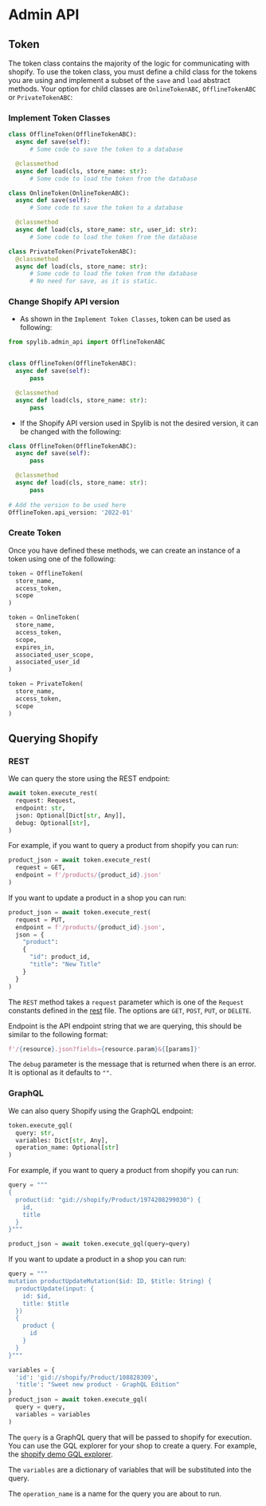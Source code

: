 # Admin API


## Token

The token class contains the majority of the logic for communicating with shopify.
To use the token class, you must define a child class for the tokens you are using
and implement a subset of the `save` and `load` abstract methods. Your option for
child classes are `OnlineTokenABC`, `OfflineTokenABC` or `PrivateTokenABC`:

### Implement Token Classes

```python
class OfflineToken(OfflineTokenABC):
  async def save(self):
      # Some code to save the token to a database

  @classmethod
  async def load(cls, store_name: str):
      # Some code to load the token from the database

class OnlineToken(OnlineTokenABC):
  async def save(self):
      # Some code to save the token to a database

  @classmethod
  async def load(cls, store_name: str, user_id: str):
      # Some code to load the token from the database

class PrivateToken(PrivateTokenABC):
  @classmethod
  async def load(cls, store_name: str):
      # Some code to load the token from the database
      # No need for save, as it is static.
```

### Change Shopify API version

- As shown in the `Implement Token Classes`, token can be used as following:
```python
from spylib.admin_api import OfflineTokenABC


class OfflineToken(OfflineTokenABC):
  async def save(self):
      pass

  @classmethod
  async def load(cls, store_name: str):
      pass
```

- If the Shopify API version used in Spylib is not the desired version, it can be changed with the following:
```python
class OfflineToken(OfflineTokenABC):
  async def save(self):
      pass

  @classmethod
  async def load(cls, store_name: str):
      pass
      
# Add the version to be used here
OfflineToken.api_version: '2022-01'
```

### Create Token

Once you have defined these methods, we can create an instance of a token using
one of the following:

```python
token = OfflineToken(
  store_name,
  access_token,
  scope
)

token = OnlineToken(
  store_name,
  access_token,
  scope,
  expires_in,
  associated_user_scope,
  associated_user_id
)

token = PrivateToken(
  store_name,
  access_token,
  scope
)
```

## Querying Shopify

### REST

We can query the store using the REST endpoint:

```python
await token.execute_rest(
  request: Request,
  endpoint: str,
  json: Optional[Dict[str, Any]],
  debug: Optional[str],
)
```

For example, if you want to query a product from shopify you can run:

```python
product_json = await token.execute_rest(
  request = GET,
  endpoint = f'/products/{product_id}.json'
)
```

If you want to update a product in a shop you can run:

```python
product_json = await token.execute_rest(
  request = PUT,
  endpoint = f'/products/{product_id}.json',
  json = {
    "product":
    {
      "id": product_id,
      "title": "New Title"
    }
  }
)
```

The `REST` method takes a `request` parameter which is one of the `Request` constants defined in
the [rest](https://github.com/SatelCreative/spylib/blob/main/spylib/utils/rest.py) file.
The options are `GET`, `POST`, `PUT`, or `DELETE`.

Endpoint is the API endpoint string that we are querying, this should be similar to
the following format:

```python
f'/{resource}.json?fields={resource.param}&{[params]}'
```

The `debug` parameter is the message that is returned when there is an error. It is optional as it defaults to `""`.

### GraphQL

We can also query Shopify using the GraphQL endpoint:

```python
token.execute_gql(
  query: str,
  variables: Dict[str, Any],
  operation_name: Optional[str]
)
```

For example, if you want to query a product from shopify you can run:

```python
query = """
{
  product(id: "gid://shopify/Product/1974208299030") {
  	id,
    title
  }
}"""

product_json = await token.execute_gql(query=query)
```

If you want to update a product in a shop you can run:

```python
query = """
mutation productUpdateMutation($id: ID, $title: String) {
  productUpdate(input: {
    id: $id,
    title: $title
  })
  {
    product {
      id
    }
  }
}"""

variables = {
  'id': 'gid://shopify/Product/108828309',
  'title': "Sweet new product - GraphQL Edition"
}
product_json = await token.execute_gql(
  query = query,
  variables = variables
)
```

The `query` is a GraphQL query that will be passed to shopify for execution. You can use the GQL explorer
for your shop to create a query. For example, the [shopify demo GQL explorer](https://shopify.dev/apps/tools/graphiql-admin-api).

The `variables` are a dictionary of variables that will be substituted into the query.

The `operation_name` is a name for the query you are about to run.
